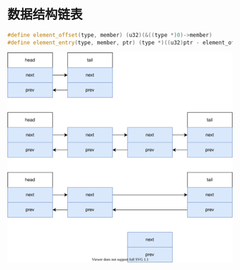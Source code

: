 # 数据结构链表

```c++
#define element_offset(type, member) (u32)(&((type *)0)->member)
#define element_entry(type, member, ptr) (type *)((u32)ptr - element_offset(type, member))
```

![](./images/list.drawio.svg)
